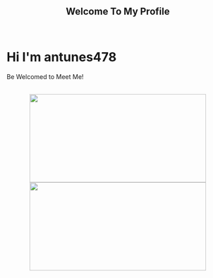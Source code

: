 <div align="center">
<h2>Welcome To My Profile</h2>
</div>

<br>

<h1> Hi I'm antunes478</h1>

Be Welcomed to Meet Me!

<br>

<div align="center">
<img height="200px" width="400px" src="https://github-readme-stats.vercel.app/api?username=Guttojss&show_icons=true&include_all_commits=true&count_private=true&hide_border=true&rank_icon=github&title_color=fff&icon_color=fff&text_color=c9d1d9&bg_color=0d1117"/>
<img height="200px" width="400px" src="https://github-readme-stats.vercel.app/api/top-langs/?username=Guttojss&layout=compact&langs_count=7&hide_border=true&title_color=fff&icon_color=66cc00&text_color=fff&bg_color=0d1117"/>
</div>

<br>
